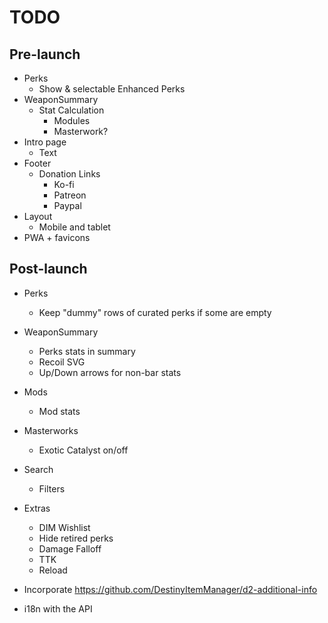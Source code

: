 # TODO

## Pre-launch


* Perks
  * Show & selectable Enhanced Perks
* WeaponSummary
  * Stat Calculation
    * Modules
    * Masterwork?
* Intro page
  * Text
* Footer
  * Donation Links
    * Ko-fi
    * Patreon
    * Paypal
* Layout
  * Mobile and tablet
* PWA + favicons

## Post-launch

* Perks
  * Keep "dummy" rows of curated perks if some are empty
* WeaponSummary
  * Perks stats in summary
  * Recoil SVG
  * Up/Down arrows for non-bar stats
* Mods
  * Mod stats
* Masterworks
  * Exotic Catalyst on/off
* Search
  * Filters
* Extras
  * DIM Wishlist
  * Hide retired perks
  * Damage Falloff
  * TTK
  * Reload


* Incorporate https://github.com/DestinyItemManager/d2-additional-info
* i18n with the API